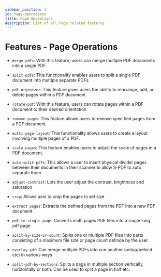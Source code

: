 ```yaml
---
sidebar_position: 1
id: Page-Operations
title: Page Operations
description: List of all Page related features
---
```

# Features - Page Operations

- `merge-pdfs`: With this feature, users can merge multiple PDF documents into a single PDF.

- `split-pdfs`: This functionality enables users to split a single PDF document into multiple separate PDFs.

- `pdf-organizer`: This feature gives users the ability to rearrange, add, or delete pages within a PDF document.

- `rotate-pdf`: With this feature, users can rotate pages within a PDF document to their desired orientation.

- `remove-pages`: This feature allows users to remove specified pages from a PDF document.

- `multi-page-layout`: This functionality allows users to create a layout involving multiple pages of a PDF.

- `scale-pages`: This feature enables users to adjust the scale of pages in a PDF document.

- `auto-split-pdfs`: This allows a user to insert physical divider pages between their documents in their scanner to allow S-PDF to auto separate them

- `adjust-contrast`: Lets the user adjust the contrast, brightness and saturation

- `crop`: Allows user to crop the pages to set size

- `extract pages`: Extracts the defined pages from the PDF into a new PDF document

- `pdf-to-single-page`: Converts multi pages PDF files into a single long pdf page.

- `split-by-size-or-count`: Splits one or multiple PDF files into parts consisting of a maximum file size or page count definde by the user.

- `overlay-pdf`: Can merge multiple PDFs into one another (ontop/behind etc) in various ways
  
- `split-pdf-by-sections`: Splits a page in multiple section vertically, horizontally or both. Can be used to split a page in half etc.
